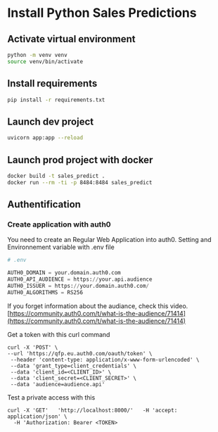 # Install Python Sales Predictions 

## Activate virtual environment

```bash
python -m venv venv
source venv/bin/activate
```

## Install requirements

```bash
pip install -r requirements.txt
```

## Launch dev project

```bash
uvicorn app:app --reload
```

## Launch prod project with docker

```bash
docker build -t sales_predict .
docker run --rm -ti -p 8484:8484 sales_predict
```

## Authentification

### Create application with auth0

You need to create an Regular Web Application into auth0.
Setting and Environnement variable with .env file

```python
# .env

AUTH0_DOMAIN = your.domain.auth0.com
AUTH0_API_AUDIENCE = https://your.api.audience
AUTH0_ISSUER = https://your.domain.auth0.com/
AUTH0_ALGORITHMS = RS256
```

If you forget information about the audiance, check this video.
[https://community.auth0.com/t/what-is-the-audience/71414](https://community.auth0.com/t/what-is-the-audience/71414)

Get a token with this curl command

```curl
curl -X 'POST' \
--url 'https://qfp.eu.auth0.com/oauth/token' \
 --header 'content-type: application/x-www-form-urlencoded' \
 --data 'grant_type=client_credentials' \
 --data 'client_id=<CLIENT_ID>' \
 --data 'client_secret=<CLIENT_SECRET>' \
 --data 'audience=audience.api'
 ```

Test a private access with this

```curl
curl -X 'GET'   'http://localhost:8000/'   -H 'accept: application/json' \
  -H 'Authorization: Bearer <TOKEN>
```
